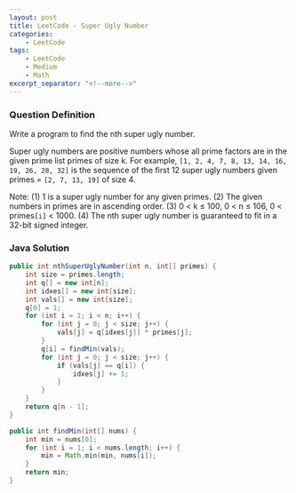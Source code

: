 ```yaml
---
layout: post
title: LeetCode - Super Ugly Number
categories:
    - LeetCode
tags:
    - LeetCode
    - Medium
    - Math
excerpt_separator: "<!--more-->"
---
```


### Question Definition

Write a program to find the nth super ugly number.

Super ugly numbers are positive numbers whose all prime factors are in the given prime list primes of size k. For example, `[1, 2, 4, 7, 8, 13, 14, 16, 19, 26, 28, 32]` is the sequence of the first 12 super ugly numbers given primes = `[2, 7, 13, 19]` of size 4.
<!--more-->
Note:
(1) 1 is a super ugly number for any given primes.
(2) The given numbers in primes are in ascending order.
(3) 0 < k ≤ 100, 0 < n ≤ 106, 0 < primes`[i]` < 1000.
(4) The nth super ugly number is guaranteed to fit in a 32-bit signed integer.

### Java Solution
```java
public int nthSuperUglyNumber(int n, int[] primes) {
    int size = primes.length;
    int q[] = new int[n];
    int idxes[] = new int[size];
    int vals[] = new int[size];
    q[0] = 1;
    for (int i = 1; i < n; i++) {
        for (int j = 0; j < size; j++) {
            vals[j] = q[idxes[j]] * primes[j];
        }
        q[i] = findMin(vals);
        for (int j = 0; j < size; j++) {
            if (vals[j] == q[i]) {
                idxes[j] += 1;
            }
        }
    }
    return q[n - 1];
}

public int findMin(int[] nums) {
    int min = nums[0];
    for (int i = 1; i < nums.length; i++) {
        min = Math.min(min, nums[i]);
    }
    return min;
}
```